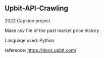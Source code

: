 ## Upbit-API-Crawling

2022 Capston project


Make csv file of the past market price history

Language used: Python


reference: https://docs.upbit.com/
